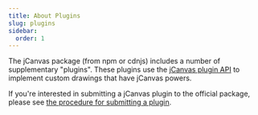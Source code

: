 ```yaml
---
title: About Plugins
slug: plugins
sidebar:
  order: 1
---
```


The jCanvas package (from npm or cdnjs) includes a number of supplementary "plugins". These plugins use the [jCanvas plugin API](/jcanvas/docs/extending/) to implement custom drawings that have jCanvas powers.

If you're interested in submitting a jCanvas plugin to the official package, please see [the procedure for submitting a plugin](/jcanvas/plugins/submitting).
